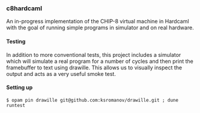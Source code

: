 ### c8hardcaml

An in-progress implementation of the CHIP-8 virtual machine in Hardcaml with the goal of running simple programs in simulator and on real hardware.

#### Testing

In addition to more conventional tests, this project includes a simulator which will simulate a real program for a number of cycles and then print the framebuffer to text using drawille. This allows us to visually inspect the output and acts as a very useful smoke test.

#### Setting up

`$ opam pin drawille git@github.com:ksromanov/drawille.git ; dune runtest`
